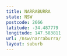 ```yaml
---
title: NARRABURRA
state: NSW
postcode: 2666
latitude: -34.487779
longitude: 147.583811
url: /nsw/narraburra/
layout: suburb
---
```

